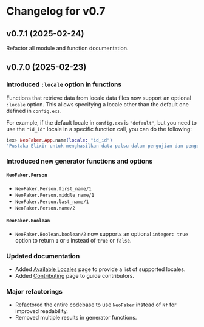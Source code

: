 # Changelog for v0.7

## v0.7.1 (2025-02-24)

Refactor all module and function documentation.

## v0.7.0 (2025-02-23)

### Introduced `:locale` option in functions

Functions that retrieve data from locale data files now support an optional `:locale` option.
This allows specifying a locale other than the default one defined in `config.exs`.

For example, if the default locale in `config.exs` is `"default"`, but you need to use the `"id_id"`
locale in a specific function call, you can do the following:

```elixir
iex> NeoFaker.App.name(locale: "id_id")
"Pustaka Elixir untuk menghasilkan data palsu dalam pengujian dan pengembangan."
```

### Introduced new generator functions and options

#### `NeoFaker.Person`

- `NeoFaker.Person.first_name/1`
- `NeoFaker.Person.middle_name/1`
- `NeoFaker.Person.last_name/1`
- `NeoFaker.Person.name/2`

#### `NeoFaker.Boolean`

- `NeoFaker.Boolean.boolean/2` now supports an optional `integer: true` option to return `1` or `0`
instead of `true` or `false`.

### Updated documentation

- Added [Available Locales](available-locales.html) page to provide a list of supported locales.
- Added [Contributing](contributing.html) page to guide contributors.

### Major refactorings

- Refactored the entire codebase to use `NeoFaker` instead of `Nf` for improved readability.
- Removed multiple results in generator functions.
